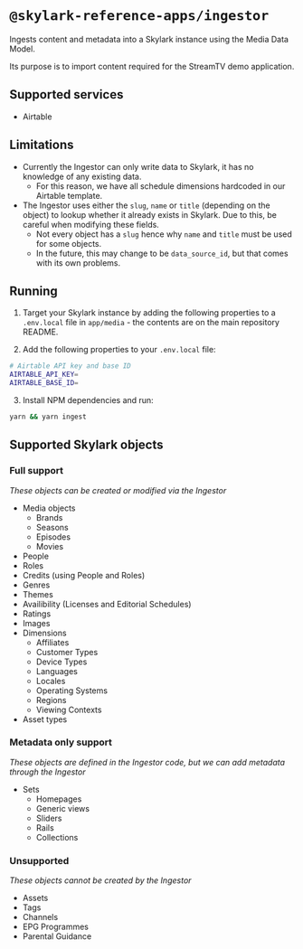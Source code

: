 # `@skylark-reference-apps/ingestor`

Ingests content and metadata into a Skylark instance using the Media Data Model.

Its purpose is to import content required for the StreamTV demo application.

## Supported services

- Airtable

## Limitations

- Currently the Ingestor can only write data to Skylark, it has no knowledge of any existing data.
  - For this reason, we have all schedule dimensions hardcoded in our Airtable template.
- The Ingestor uses either the `slug`, `name` or `title` (depending on the object) to lookup whether it already exists in Skylark. Due to this, be careful when modifying these fields.
  - Not every object has a `slug` hence why `name` and `title` must be used for some objects.
  - In the future, this may change to be `data_source_id`, but that comes with its own problems.

## Running

1. Target your Skylark instance by adding the following properties to a `.env.local` file in `app/media` - the contents are on the main repository README.

2. Add the following properties to your `.env.local` file:

```bash
# Airtable API key and base ID
AIRTABLE_API_KEY=
AIRTABLE_BASE_ID=
```

3. Install NPM dependencies and run:

```bash
yarn && yarn ingest
```

## Supported Skylark objects

### Full support

_These objects can be created or modified via the Ingestor_

- Media objects
  - Brands
  - Seasons
  - Episodes
  - Movies
- People
- Roles
- Credits (using People and Roles)
- Genres
- Themes
- Availibility (Licenses and Editorial Schedules)
- Ratings
- Images
- Dimensions
  - Affiliates
  - Customer Types
  - Device Types
  - Languages
  - Locales
  - Operating Systems
  - Regions
  - Viewing Contexts
- Asset types

### Metadata only support

_These objects are defined in the Ingestor code, but we can add metadata through the Ingestor_

- Sets
  - Homepages
  - Generic views
  - Sliders
  - Rails
  - Collections

### Unsupported

_These objects cannot be created by the Ingestor_

- Assets
- Tags
- Channels
- EPG Programmes
- Parental Guidance
